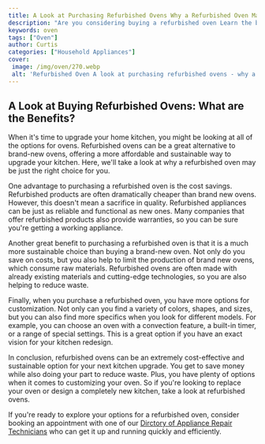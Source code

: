 ```yaml
---
title: A Look at Purchasing Refurbished Ovens Why a Refurbished Oven May Be Right for You
description: "Are you considering buying a refurbished oven Learn the benefits of buying a refurbished oven and why it might be the right choice for you in this blog post"
keywords: oven
tags: ["Oven"]
author: Curtis
categories: ["Household Appliances"]
cover: 
 image: /img/oven/270.webp
 alt: 'Refurbished Oven A look at purchasing refurbished ovens - why a refurbished oven may be right for you'
---
```

## A Look at Buying Refurbished Ovens: What are the Benefits?

When it's time to upgrade your home kitchen, you might be looking at all of the options for ovens. Refurbished ovens can be a great alternative to brand-new ovens, offering a more affordable and sustainable way to upgrade your kitchen. Here, we'll take a look at why a refurbished oven may be just the right choice for you. 

One advantage to purchasing a refurbished oven is the cost savings. Refurbished products are often dramatically cheaper than brand new ovens. However, this doesn't mean a sacrifice in quality. Refurbished appliances can be just as reliable and functional as new ones. Many companies that offer refurbished products also provide warranties, so you can be sure you're getting a working appliance. 

Another great benefit to purchasing a refurbished oven is that it is a much more sustainable choice than buying a brand-new oven. Not only do you save on costs, but you also help to limit the production of brand new ovens, which consume raw materials. Refurbished ovens are often made with already existing materials and cutting-edge technologies, so you are also helping to reduce waste. 

Finally, when you purchase a refurbished oven, you have more options for customization. Not only can you find a variety of colors, shapes, and sizes, but you can also find more specifics when you look for different models. For example, you can choose an oven with a convection feature, a built-in timer, or a range of special settings. This is a great option if you have an exact vision for your kitchen redesign. 

In conclusion, refurbished ovens can be an extremely cost-effective and sustainable option for your next kitchen upgrade. You get to save money while also doing your part to reduce waste. Plus, you have plenty of options when it comes to customizing your oven. So if you're looking to replace your oven or design a completely new kitchen, take a look at refurbished ovens. 

If you're ready to explore your options for a refurbished oven, consider booking an appointment with one of our [Dirctory of Appliance Repair Technicians](./pages/appliance-repair-technicians) who can get it up and running quickly and efficiently.
